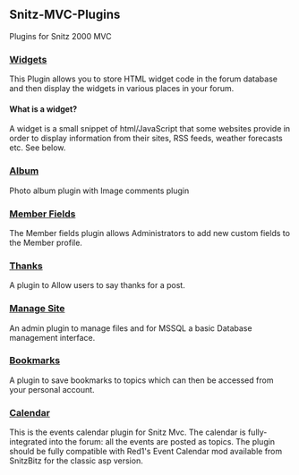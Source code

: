 ## Snitz-MVC-Plugins
Plugins for Snitz 2000 MVC

### [Widgets](../../tree/main/ForumWidgets)
This Plugin allows you to store HTML widget code in the forum database and then display the widgets in various places in your forum.

#### What is a widget?
  A widget is a small snippet of html/JavaScript that some websites provide in order to display information from their sites, RSS feeds, weather forecasts etc. See below.

### [Album](../../tree/main/PhotoAlbum)
Photo album plugin with Image comments plugin

### [Member Fields](../../tree/main/MemberFields)
The Member fields plugin allows Administrators to add new custom fields to the Member profile.

### [Thanks](../../tree/main/PostThanks)
A plugin to Allow users to say thanks for a post.

### [Manage Site](../../tree/main/SiteManager)
An admin plugin to manage files and for MSSQL a basic Database management interface.

### [Bookmarks](../../tree/main/SnitzBookmarks)
A plugin to save bookmarks to topics which can then be accessed from your personal account.

### [Calendar](../../tree/main/SnitzEvents)
This is the events calendar plugin for Snitz Mvc. The calendar is fully-integrated into the forum: all the events are posted as topics. The plugin should be fully compatible with Red1's Event Calendar mod available from SnitzBitz for the classic asp version.

